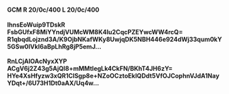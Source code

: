 #### GCM R 20/0c/400 L 20/0c/400
**lhnsEoWuip9TDskR**<br/>**FsbGUfxF8MiYYndjVUMcWM8K4lu2CqcPZEYwcWW4rcQ=**<br/>**R1qbqdLojznd3A/K9OjbNKafWKy8UwjqDK5NBH446e924dWj33qum0kY5GSw0lVkI6aBpLhRg8jP5emJ...**<br/><br/>
**RnLCjAlOAcNyxXYP**<br/>**ACgV6j2Z43g5AjQI8+mMMtlegLk4CkFN/BKhT4JH6zY=**<br/>**HYe4XsHfyzw3xQR1ClSgp8e+NZoOCztoEkIQDdt5VfOJCophnVJdA1NayYDqt+/6U73H1Dt0aAX/Uq4w...**